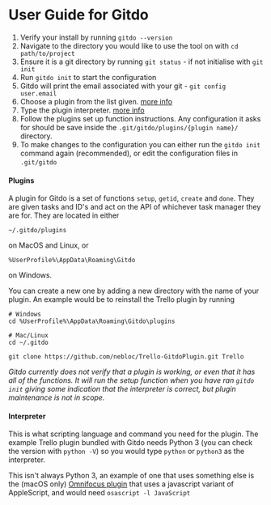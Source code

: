# User Guide for Gitdo

1. Verify your install by running `gitdo --version`
1. Navigate to the directory you would like to use the tool on with `cd path/to/project`
1. Ensure it is a git directory by running `git status` - if not initialise with `git init`
1. Run `gitdo init` to start the configuration
1. Gitdo will print the email associated with your git - `git config user.email`
1. Choose a plugin from the list given. [more info](#plugins)
1. Type the plugin interpreter. [more info](#interpreter)
1. Follow the plugins set up function instructions. Any configuration it asks for should be save inside the `.git/gitdo/plugins/{plugin name}/` directory.
1. To make changes to the configuration you can either run the `gitdo init` command again (recommended), or edit the configuration files in `.git/gitdo`


#### Plugins
A plugin for Gitdo is a set of functions `setup`, `getid`, `create` and `done`. They are given tasks and ID's and act on the API of whichever task manager they are for. They are located in either
```
~/.gitdo/plugins
```
on MacOS and Linux, or
```
%UserProfile%\AppData\Roaming\Gitdo
```
on Windows.

You can create a new one by adding a new directory with the name of your plugin. An example would be to reinstall the Trello plugin by running
```
# Windows
cd %UserProfile%\AppData\Roaming\Gitdo\plugins

# Mac/Linux
cd ~/.gitdo

git clone https://github.com/nebloc/Trello-GitdoPlugin.git Trello
```
*Gitdo currently does not verify that a plugin is working, or even that it has all of the functions. It will run the setup function when you have ran `gitdo init` giving some indication that the interpreter is correct, but plugin maintenance is not in scope.* 

#### Interpreter
This is what scripting language and command you need for the plugin. The example Trello plugin bundled with Gitdo needs Python 3 (you can check the version with `python -V`) so you would type `python` or `python3` as the interpreter.

This isn't always Python 3, an example of one that uses something else is the (macOS only) [Omnifocus plugin](https://github.com/nebloc/Omnifocus-GitdoPlugin) that uses a javascript variant of AppleScript, and would need `osascript -l JavaScript`
